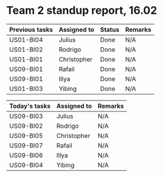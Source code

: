 # Team 2 standup report, 16.02

| Previous tasks | Assigned to | Status | Remarks |
| - | - | - | - |
| US01-BI04 | Julius | Done | N/A |
| US01-BI02 | Rodrigo | Done | N/A |
| US01-BI01 | Christopher | Done | N/A |
| US09-BI01 | Rafail | Done | N/A |
| US09-BI01 | Illya | Done | N/A |
| US01-BI03 | Yibing | Done | N/A |

| Today's tasks | Assigned to | Remarks |
| - | - | - |
| US09-BI03 | Julius | N/A |
| US09-BI02 | Rodrigo | N/A |
| US09-BI05 | Christopher | N/A |
| US09-BI07 | Rafail | N/A |
| US09-BI06 | Illya | N/A |
| US09-BI04 | Yibing | N/A |
